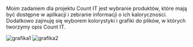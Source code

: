 Moim zadaniem dla projektu Count IT jest wybranie produktów, które mają być dostępne w aplikacji i zebranie informacji o ich kaloryczności. 
Dodatkowo zajmuję się wyborem kolorystyki i grafiki do plików, w których tworzymy opis Count IT.

![grafika1](https://images.pexels.com/photos/3429783/pexels-photo-3429783.jpeg?cs=srgb&dl=pexels-rodion-kutsaiev-3429783.jpg&fm=jpg) 
![grafika2](https://wallpapers.com/images/hd/blueberries-in-aesthetic-purple-arrangement-ry3r4wce9zz3nzth.jpg)
